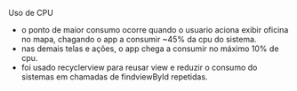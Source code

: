 Uso de CPU

- o ponto de maior consumo ocorre quando o usuario aciona exibir oficina no mapa, chagando o app a consumir ~45% da cpu do sistema.
- nas demais telas e ações, o app chega a consumir no máximo 10% de cpu.
- foi usado recyclerview para reusar view e reduzir o consumo do sistemas em chamadas de findviewById repetidas.